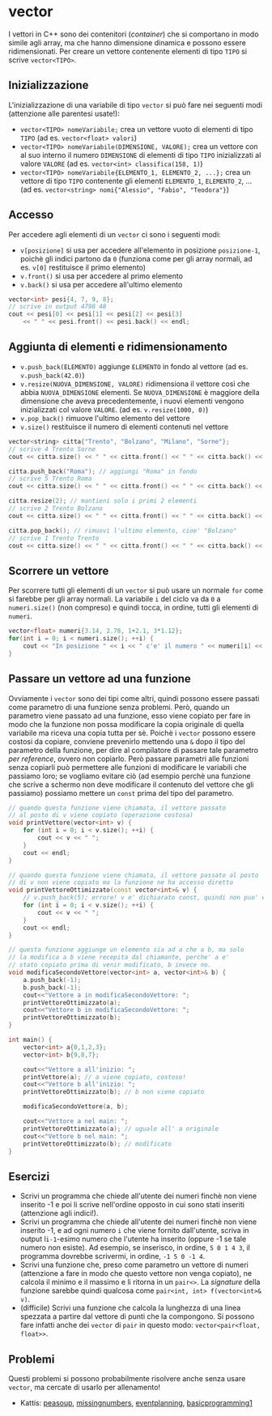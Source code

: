 # vector

I vettori in C++ sono dei contenitori (*container*) che si comportano in modo simile agli array, ma che hanno dimensione dinamica e possono essere ridimensionati. Per creare un vettore contenente elementi di tipo `TIPO` si scrive `vector<TIPO>`.

## Inizializzazione

L'inizializzazione di una variabile di tipo `vector` si può fare nei seguenti modi (attenzione alle parentesi usate!):
- `vector<TIPO> nomeVariabile;` crea un vettore vuoto di elementi di tipo `TIPO` (ad es. `vector<float> valori`)
- `vector<TIPO> nomeVariabile(DIMENSIONE, VALORE);` crea un vettore con al suo interno il numero `DIMENSIONE` di elementi di tipo `TIPO` inizializzati al valore `VALORE` (ad es. `vector<int> classifica(158, 1)`)
- `vector<TIPO> nomeVariabile{ELEMENTO_1, ELEMENTO_2, ...};` crea un vettore di tipo `TIPO` contenente gli elementi `ELEMENTO_1`, `ELEMENTO_2`, ... (ad es. `vector<string> nomi{"Alessio", "Fabio", "Teodora"}`)

## Accesso

Per accedere agli elementi di un `vector` ci sono i seguenti modi:
- `v[posizione]` si usa per accedere all'elemento in posizione `posizione-1`, poichè gli indici partono da `0` (funziona come per gli array normali, ad es. `v[0]` restituisce il primo elemento)
- `v.front()` si usa per accedere al primo elemento
- `v.back()` si usa per accedere all'ultimo elemento

```cpp
vector<int> pesi{4, 7, 9, 8};
// scrive in output 4798 48
cout << pesi[0] << pesi[1] << pesi[2] << pesi[3]
	<< " " << pesi.front() << pesi.back() << endl;
```

## Aggiunta di elementi e ridimensionamento

- `v.push_back(ELEMENTO)` aggiunge `ELEMENTO` in fondo al vettore (ad es. `v.push_back(42.0)`)
- `v.resize(NUOVA_DIMENSIONE, VALORE)` ridimensiona il vettore così che abbia `NUOVA_DIMENSIONE` elementi. Se `NUOVA_DIMENSIONE` è maggiore della dimensione che aveva precedentemente, i nuovi elementi vengono inizializzati col valore `VALORE`. (ad es. `v.resize(1000, 0)`)
- `v.pop_back()` rimuove l'ultimo elemento del vettore
- `v.size()` restituisce il numero di elementi contenuti nel vettore

```cpp
vector<string> citta{"Trento", "Bolzano", "Milano", "Sorne"};
// scrive 4 Trento Sorne
cout << citta.size() << " " << citta.front() << " " << citta.back() << endl;

citta.push_back("Roma"); // aggiungi "Roma" in fondo
// scrive 5 Trento Roma
cout << citta.size() << " " << citta.front() << " " << citta.back() << endl;

citta.resize(2); // mantieni solo i primi 2 elementi
// scrive 2 Trento Bolzano
cout << citta.size() << " " << citta.front() << " " << citta.back() << endl;

citta.pop_back(); // rimuovi l'ultimo elemento, cioe' "Bolzano"
// scrive 1 Trento Trento
cout << citta.size() << " " << citta.front() << " " << citta.back() << endl;
```

## Scorrere un vettore

Per scorrere tutti gli elementi di un `vector` si può usare un normale `for` come si farebbe per gli array normali. La variabile `i` del ciclo va da `0` a `numeri.size()` (non compreso) e quindi tocca, in ordine, tutti gli elementi di `numeri`.
```cpp
vector<float> numeri{3.14, 2.78, 1+2.1, 3*1.12};
for(int i = 0; i < numeri.size(); ++i) {
	cout << "In posizione " << i << " c'e' il numero " << numeri[i] << endl;
}
```

## Passare un vettore ad una funzione

Ovviamente i `vector` sono dei tipi come altri, quindi possono essere passati come parametro di una funzione senza problemi. Però, quando un parametro viene passato ad una funzione, esso viene copiato per fare in modo che la funzione non possa modificare la copia originale di quella variabile ma riceva una copia tutta per sè. Poichè i `vector` possono essere costosi da copiare, conviene prevenirlo mettendo una `&` dopo il tipo del parametro della funzione, per dire al compilatore di passare tale parametro *per reference*, ovvero non copiarlo. Però passare parametri alle funzioni senza copiarli può permettere alle funzioni di modificare le variabili che passiamo loro; se vogliamo evitare ciò (ad esempio perchè una funzione che scrive a schermo non deve modificare il contenuto del vettore che gli passiamo) possiamo mettere un `const` prima del tipo del parametro.
```cpp
// quando questa funzione viene chiamata, il vettore passato
// al posto di v viene copiato (operazione costosa)
void printVettore(vector<int> v) {
	for (int i = 0; i < v.size(); ++i) {
		cout << v << " ";
	}
	cout << endl;
}

// quando questa funzione viene chiamata, il vettore passato al posto
// di v non viene copiato ma la funzione ne ha accesso diretto
void printVettoreOttimizzato(const vector<int>& v) {
	// v.push_back(5); errore! v e' dichiarato const, quindi non puo' essere modificato 
	for (int i = 0; i < v.size(); ++i) {
		cout << v << " ";
	}
	cout << endl;
}

// questa funzione aggiunge un elemento sia ad a che a b, ma solo
// la modifica a b viene recepita dal chiamante, perche' a e'
// stato copiato prima di venir modificato, b invece no.
void modificaSecondoVettore(vector<int> a, vector<int>& b) {
	a.push_back(-1);
	b.push_back(-1);
	cout<<"Vettore a in modificaSecondoVettore: ";
	printVettoreOttimizzato(a);
	cout<<"Vettore b in modificaSecondoVettore: ";
	printVettoreOttimizzato(b);
}

int main() {
	vector<int> a{0,1,2,3};
	vector<int> b{9,8,7};

	cout<<"Vettore a all'inizio: ";
	printVettore(a); // a viene copiato, costoso!
	cout<<"Vettore b all'inizio: ";
	printVettoreOttimizzato(b); // b non viene copiato

	modificaSecondoVettore(a, b);

	cout<<"Vettore a nel main: ";
	printVettoreOttimizzato(a); // uguale all' a originale
	cout<<"Vettore b nel main: ";
	printVettoreOttimizzato(b); // modificato
}
```

## Esercizi
- Scrivi un programma che chiede all'utente dei numeri finchè non viene inserito -1 e poi li scrive nell'ordine opposto in cui sono stati inseriti (attenzione agli indici!).
- Scrivi un programma che chiede all'utente dei numeri finchè non viene inserito -1, e ad ogni numero `i` che viene fornito dall'utente, scriva in output l`i-1`-esimo numero che l'utente ha inserito (oppure -1 se tale numero non esiste). Ad esempio, se inserisco, in ordine, `5 0 1 4 3`, il programma dovrebbe scrivermi, in ordine, `-1 5 0 -1 4`.
- Scrivi una funzione che, preso come parametro un vettore di numeri (attenzione a fare in modo che questo vettore non venga copiato), ne calcola il minimo e il massimo e li ritorna in un `pair<>`. La *signature* della funzione sarebbe quindi qualcosa come `pair<int, int> f(vector<int>& v)`.
- (difficile) Scrivi una funzione che calcola la lunghezza di una linea spezzata a partire dal vettore di punti che la compongono. Si possono fare infatti anche dei `vector` di `pair` in questo modo: `vector<pair<float, float>>`.

## Problemi

Questi problemi si possono probabilmente risolvere anche senza usare `vector`, ma cercate di usarlo per allenamento!
- Kattis: [peasoup](https://open.kattis.com/problems/peasoup), [missingnumbers](https://open.kattis.com/contests/wg4y5t/problems/missingnumbers), [eventplanning](https://open.kattis.com/problems/eventplanning), [basicprogramming1](https://open.kattis.com/problems/basicprogramming1)
